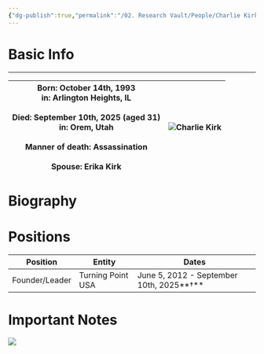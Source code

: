 ```yaml
---
{"dg-publish":true,"permalink":"/02. Research Vault/People/Charlie Kirk/","tags":["research","edithere"],"created":"2025-09-11T21:12:41.790-04:00","updated":"2025-09-13T09:57:41.792-04:00"}
---
```


# Basic Info
---

| Born: October 14th, 1993<br>in: Arlington Heights, IL<br><br>Died: September 10th, 2025 (aged 31)  <br>in: Orem, Utah  <br><br>Manner of death: Assassination  <br><br>Spouse: Erika Kirk | ![Charlie Kirk](https://files.catbox.moe/b0vvhd.jpg) |
| ----------------------------------------------------------------------------------------------------------------------------------------------------------------------------------------- | ---------------------------------------------------- |




# Biography 

# Positions 

| Position       | Entity            | Dates                                    |
| -------------- | ----------------- | ---------------------------------------- |
| Founder/Leader | Turning Point USA | June 5, 2012 - September 10th, 2025**†** |

# Important Notes
<img src="https://pbs.twimg.com/media/G0lKOqBW4AAsJsj?format=jpg&name=large">
